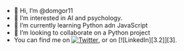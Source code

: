- 👋 Hi, I’m @domgor11
- 👀 I’m interested in AI and psychology.
- 🌱 I’m currently learning Python adn JavaScript
- 💞️ I’m looking to collaborate on a Python project
- You can find me on [![Twitter][1.2]][1], or on [![LinkedIn][3.2]][3].

<!-- Icons -->

[1.2]: http://i.imgur.com/wWzX9uB.png (twitter icon without padding)
[2.2]: https://raw.githubusercontent.com/MartinHeinz/MartinHeinz/master/linkedin-3-16.png (LinkedIn icon without padding)

<!-- Links to your social media accounts -->

[1]: https://twitter.com/DominikaGorgosz
[2]: https://www.linkedin.com/in/dominika-gorgosz-146a03188/

<!---
domgor11/domgor11 is a ✨ special ✨ repository because its `README.md` (this file) appears on your GitHub profile.
You can click the Preview link to take a look at your changes.
--->
